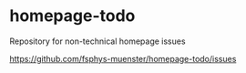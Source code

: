 # homepage-todo
Repository for non-technical homepage issues

https://github.com/fsphys-muenster/homepage-todo/issues
